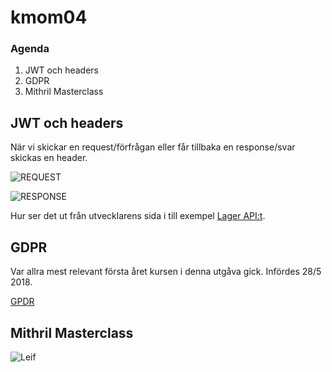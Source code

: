 # kmom04

### Agenda

1. JWT och headers
2. GDPR
3. Mithril Masterclass

## JWT och headers

När vi skickar en request/förfrågan eller får tillbaka en response/svar skickas en header.

![REQUEST](https://documentation.help/DogeTool-HTTP-Requests-vt/http_requestmessageexample.png)

![RESPONSE](https://documentation.help/DogeTool-HTTP-Requests-vt/http_responsemessageexample.png)

Hur ser det ut från utvecklarens sida i till exempel [Lager API:t](https://lager.emilfolino.se/v2#examples).

## GDPR

Var allra mest relevant första året kursen i denna utgåva gick. Infördes 28/5 2018.

[GPDR](https://gdpr-info.eu)

## Mithril Masterclass

![Leif](https://imageproxy.b17g.services/?format=jpg&quality=80&resize=894x503&source=https%3A%2F%2Fasset-images.b17g.net%2Fapi%2Fv2%2Fimg%2F5e4e50fce4b071ce13a17788-1582190844810-.jpg)
